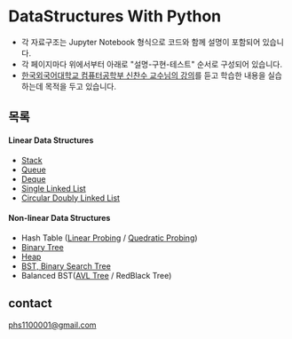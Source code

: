 # DataStructures With Python
- 각 자료구조는 Jupyter Notebook 형식으로 코드와 함께 설명이 포함되어 있습니다.
- 각 페이지마다 위에서부터 아래로 "설명-구현-테스트" 순서로 구성되어 있습니다.
- [한국외국어대학교 컴퓨터공학부 신찬수 교수님의 강의](https://www.youtube.com/@ChanSuShin)를 듣고 학습한 내용을 실습하는데 목적을 두고 있습니다. 

## 목록
#### Linear Data Structures
- [Stack](my_stack.ipynb)
- [Queue](my_queue.ipynb)
- [Deque](my_dequeue.ipynb)
- [Single Linked List](single_linked_list.ipynb)
- [Circular Doubly Linked List](circular_doubly_linked_list.ipynb)

#### Non-linear Data Structures
- Hash Table ([Linear Probing](my_hashTable_linearProbing.ipynb) / [Quedratic Probing](my_hashTable_quedraticProbing.ipynb))
- [Binary Tree](binary_tree.ipynb)
- [Heap](max_heap.ipynb)
- [BST, Binary Search Tree](binary_search_tree.ipynb)
- Balanced BST([AVL Tree](AVL_tree.ipynb) / RedBlack Tree)

## contact
phs1100001@gmail.com